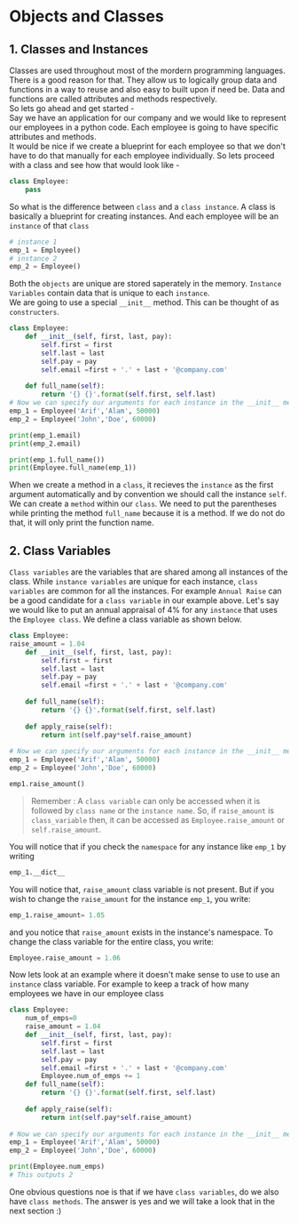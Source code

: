 # Objects and Classes

## 1. Classes and Instances
Classes are used throughout most of the mordern programming languages. There is a good reason for that. They allow us to logically
group data and functions in a way to reuse and also easy to built upon if need be. Data and functions are called 
attributes and methods respectively.
<br>
So lets go ahead and get started -<br>
Say we have an application for our company and we would like to represent our employees in a python code. Each employee is going to 
have specific attributes and methods.<br>
It would be nice if we create a blueprint for each employee so that we don't have to do that manually for each employee individually. 
So lets proceed with a class and see how that would look like - 
```python
class Employee:
	pass 
```
So what is the difference between `class` and a `class instance`. A class is basically a blueprint for creating instances. And each employee 
will be an `instance` of that `class`
```python
# instance 1
emp_1 = Employee()
# instance 2
emp_2 = Employee()
```
Both the `objects` are unique are stored saperately in the memory. `Instance Variables` contain data that is unique to each `instance`.
<br> We are going to use a special `__init__` method. This can be thought of as `constructers`. 
```python
class Employee:
	def __init__(self, first, last, pay):
		self.first = first
		self.last = last 
		self.pay = pay
		self.email =first + '.' + last + '@company.com'
		
	def full_name(self):
		return '{} {}'.format(self.first, self.last)
# Now we can specify our arguments for each instance in the __init__ method 
emp_1 = Employee('Arif','Alam', 50000)
emp_2 = Employee('John','Doe', 60000)

print(emp_1.email)
print(emp_2.email)

print(emp_1.full_name())
print(Employee.full_name(emp_1))
```
When we create a method in a `class`, it recieves the `instance` as the first argument automatically and by convention we should call the
instance `self`. We can create a `method` within our `class`. We need to put the parentheses while printing the method `full_name` because
it is a method. If we do not do that, it will only print the function name.

## 2. Class Variables
`Class variables` are the variables that are shared among all instances of the class. While `instance variables` are unique for each
instance, `class variables` are common for all the instances. For example `Annual Raise` can be a good candidate for a `class variable` in our example above. Let's say we would like to put an annual appraisal of 4% for any `instance` that uses the `Employee class`. We 
define a class variable as shown below. 

```python
class Employee:
raise_amount = 1.04
	def __init__(self, first, last, pay):
		self.first = first
		self.last = last
		self.pay = pay
		self.email =first + '.' + last + '@company.com'
		
	def full_name(self):
		return '{} {}'.format(self.first, self.last)
    
	def apply_raise(self):
		return int(self.pay*self.raise_amount)
    
# Now we can specify our arguments for each instance in the __init__ method 
emp_1 = Employee('Arif','Alam', 50000)
emp_2 = Employee('John','Doe', 60000)

emp1.raise_amount()
```

> Remember : A `class variable` can only be accessed when it is followed by `class name` or the `instance name`. So, if `raise_amount` is `class_variable` then, it can be accessed as `Employee.raise_amount` or `self.raise_amount`.

You will notice that if you check the `namespace` for any instance like `emp_1` by writing 

```python
emp_1.__dict__
```
You will notice that, `raise_amount` class variable is not present. But if you wish to change the `raise_amount` for the instance
`emp_1`, you write:

```python
emp_1.raise_amount= 1.05
```
and you notice that `raise_amount` exists in the instance's namespace. To change the class variable for the entire class, you write:

```python
Employee.raise_amount = 1.06
```

Now lets look at an example where it doesn't make sense to use to use an `instance` class variable. For example to keep a track of
how many employees we have in our employee class

```python
class Employee:
	num_of_emps=0
	raise_amount = 1.04
	def __init__(self, first, last, pay):
		self.first = first
		self.last = last
		self.pay = pay
		self.email =first + '.' + last + '@company.com'
		Employee.num_of_emps += 1 
	def full_name(self):
		return '{} {}'.format(self.first, self.last)
		
	def apply_raise(self):
		return int(self.pay*self.raise_amount)
    
# Now we can specify our arguments for each instance in the __init__ method
emp_1 = Employee('Arif','Alam', 50000)
emp_2 = Employee('John','Doe', 60000)

print(Employee.num_emps)
# This outputs 2 

```
One obvious questions noe is that if we have `class variables`, do we  also have `class methods`. The answer is yes and we will take a look that in the next section :)
